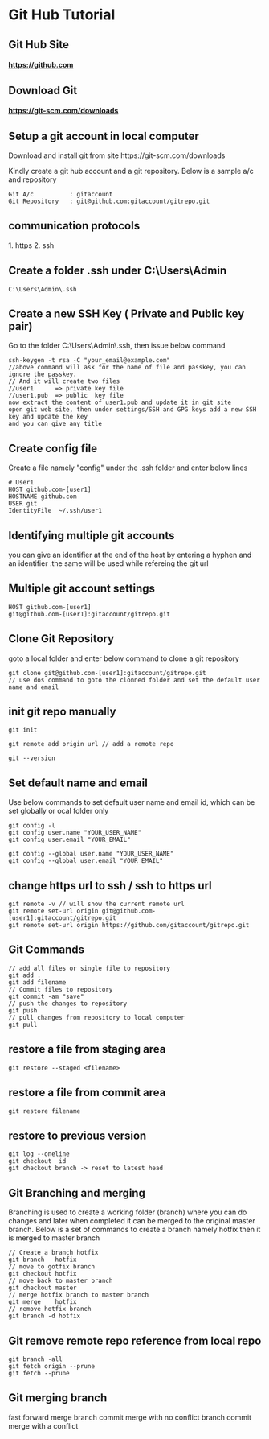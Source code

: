 
# Git Hub Tutorial

## Git Hub Site
#### https://github.com
## Download Git
#### https://git-scm.com/downloads



## Setup a git account in local computer

<p>
Download and install git from site https://git-scm.com/downloads
</p>

<p>
Kindly create a git hub account and a git repository. Below is a sample a/c and repository
</p>

```
Git A/c          : gitaccount
Git Repository   : git@github.com:gitaccount/gitrepo.git
```

## communication protocols
<p>
	1. https 
	2. ssh
</p>


## Create a folder .ssh under C:\Users\Admin 
```
C:\Users\Admin\.ssh
```

## Create a new SSH Key ( Private and Public key pair)

<p>Go to the folder C:\Users\Admin\.ssh, then issue below command</p>

```
ssh-keygen -t rsa -C "your_email@example.com"
//above command will ask for the name of file and passkey, you can ignore the passkey.
// And it will create two files 
//user1      => private key file
//user1.pub  => public  key file 
now extract the content of user1.pub and update it in git site
open git web site, then under settings/SSH and GPG keys add a new SSH key and update the key
and you can give any title
```

## Create config file
<p>
Create a file namely "config" under the .ssh folder and enter below lines
</p>

```
# User1
HOST github.com-[user1]
HOSTNAME github.com
USER git
IdentityFile  ~/.ssh/user1
```

## Identifying multiple git accounts
<p>
you can give an identifier at the end of the host by entering a hyphen and an identifier
.the same will be used while refereing the git url
</p>

## Multiple git account settings
```
HOST github.com-[user1] 
git@github.com-[user1]:gitaccount/gitrepo.git
```

## Clone Git Repository
<p> goto a local folder and enter below command to clone a git repository </p>

```
git clone git@github.com-[user1]:gitaccount/gitrepo.git
// use dos command to goto the clonned folder and set the default user name and email

```

## init git repo manually
```
git init

git remote add origin url // add a remote repo

git --version

```


## Set default name and email
<p>
Use below commands to set default user name and email id, which can be set globally or ocal folder only
</p>

```
git config -l
git config user.name "YOUR_USER_NAME"
git config user.email "YOUR_EMAIL"

git config --global user.name "YOUR_USER_NAME"
git config --global user.email "YOUR_EMAIL"
```

## change https url to ssh / ssh to https url
```
git remote -v // will show the current remote url
git remote set-url origin git@github.com-[user1]:gitaccount/gitrepo.git 
git remote set-url origin https://github.com/gitaccount/gitrepo.git

```


## Git Commands
```
// add all files or single file to repository
git add .
git add filename
// Commit files to repository
git commit -am "save"
// push the changes to repository
git push
// pull changes from repository to local computer
git pull
```

## restore a file from staging area
```
git restore --staged <filename>
```

## restore a file from commit area
```
git restore filename
```

## restore to previous version
```
git log --oneline
git checkout  id
git checkout branch -> reset to latest head
```


## Git Branching and merging
<p>
Branching is used to create a working folder (branch) where you can do changes and later when completed it can be merged to the original master branch. Below is a set of commands to create a branch namely hotfix then it is merged to master branch
</p>

```
// Create a branch hotfix
git branch   hotfix
// move to gotfix branch
git checkout hotfix
// move back to master branch
git checkout master
// merge hotfix branch to master branch
git merge    hotfix
// remove hotfix branch
git branch -d hotfix
```

## Git remove remote repo reference from local repo
```
git branch -all
git fetch origin --prune
git fetch --prune
```

## Git merging branch
<p>
	fast forward merge
	branch commit merge with no conflict
	branch commit merge with a conflict
</p>

	